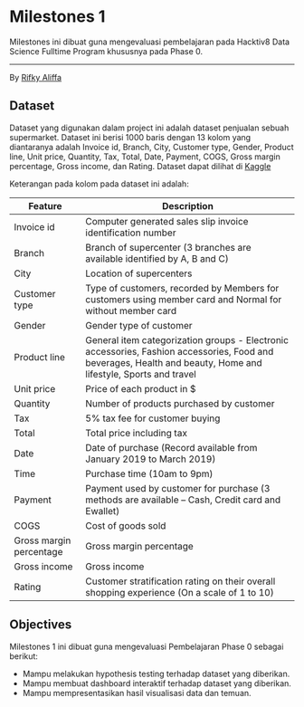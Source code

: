 # Milestones 1

Milestones ini dibuat guna mengevaluasi pembelajaran pada Hacktiv8 Data Science Fulltime Program khususnya pada Phase 0.

---

By [Rifky Aliffa](https://github.com/Penzragon)

## Dataset

Dataset yang digunakan dalam project ini adalah dataset penjualan sebuah supermarket. Dataset ini berisi 1000 baris dengan 13 kolom yang diantaranya adalah Invoice id, Branch, City, Customer type, Gender, Product line, Unit price, Quantity, Tax, Total, Date, Payment, COGS, Gross margin percentage, Gross income, dan Rating. Dataset dapat dilihat di [Kaggle](https://www.kaggle.com/aungpyaeap/supermarket-sales)

Keterangan pada kolom pada dataset ini adalah:

| Feature                 | Description                                                                                                                                                    |
| ----------------------- | -------------------------------------------------------------------------------------------------------------------------------------------------------------- |
| Invoice id              | Computer generated sales slip invoice identification number                                                                                                    |
| Branch                  | Branch of supercenter (3 branches are available identified by A, B and C)                                                                                      |
| City                    | Location of supercenters                                                                                                                                       |
| Customer type           | Type of customers, recorded by Members for customers using member card and Normal for without member card                                                      |
| Gender                  | Gender type of customer                                                                                                                                        |
| Product line            | General item categorization groups - Electronic accessories, Fashion accessories, Food and beverages, Health and beauty, Home and lifestyle, Sports and travel |
| Unit price              | Price of each product in $                                                                                                                                     |
| Quantity                | Number of products purchased by customer                                                                                                                       |
| Tax                     | 5% tax fee for customer buying                                                                                                                                 |
| Total                   | Total price including tax                                                                                                                                      |
| Date                    | Date of purchase (Record available from January 2019 to March 2019)                                                                                            |
| Time                    | Purchase time (10am to 9pm)                                                                                                                                    |
| Payment                 | Payment used by customer for purchase (3 methods are available – Cash, Credit card and Ewallet)                                                                |
| COGS                    | Cost of goods sold                                                                                                                                             |
| Gross margin percentage | Gross margin percentage                                                                                                                                        |
| Gross income            | Gross income                                                                                                                                                   |
| Rating                  | Customer stratification rating on their overall shopping experience (On a scale of 1 to 10)                                                                    |

## Objectives

Milestones 1 ini dibuat guna mengevaluasi Pembelajaran Phase 0 sebagai berikut:

- Mampu melakukan hypothesis testing terhadap dataset yang diberikan.
- Mampu membuat dashboard interaktif terhadap dataset yang diberikan.
- Mampu mempresentasikan hasil visualisasi data dan temuan.
